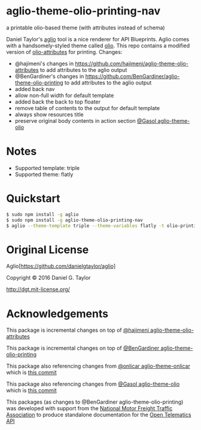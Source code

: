 # aglio-theme-olio-printing-nav
a printable olio-based theme (with attributes instead of schema)

Daniel Taylor's [aglio](https://github.com/danielgtaylor/aglio) tool is a nice
renderer for API Blueprints. Aglio comes with a handsomely-styled theme called
[olio](https://github.com/danielgtaylor/aglio/tree/olio-theme#readme). This
repo contains a modified version of [olio-attributes](https://github.com/hajimeni/aglio-theme-olio-attributes)
for printing. Changes:

- @hajimeni's changes in https://github.com/hajimeni/aglio-theme-olio-attributes to add attributes to the aglio output
- @BenGardiner's changes in https://github.com/BenGardiner/aglio-theme-olio-printing to add attributes to the aglio output
- added back nav
- allow non-full width for default template
- added back the back to top floater
- remove table of contents to the output for default template
- always show resources title
- preserve original body contents in action section [@Gasol aglio-theme-olio](https://github.com/Gasol/aglio-theme-olio/commit/1d5c1775b07b139aeecb3e5c4852b3b35bcd9a4d)

# Notes

- Supported template: triple
- Supported theme: flatly

# Quickstart

```bash
$ sudo npm install -g aglio
$ sudo npm install -g aglio-theme-olio-printing-nav
$ aglio --theme-template triple --theme-variables flatly -t olio-printing-nav -i blueprint.apib -o MyAPI.html
```

# Original License

Aglio[https://github.com/danielgtaylor/aglio]

Copyright &copy; 2016 Daniel G. Taylor

http://dgt.mit-license.org/

# Acknowledgements

This package is incremental changes on top of [@hajimeni aglio-theme-olio-attributes](https://github.com/hajimeni/aglio-theme-olio-attributes)

This package is incremental changes on top of [@BenGardiner aglio-theme-olio-printing](https://github.com/BenGardiner/aglio-theme-olio-printing)

This package also referencing changes from [@onlicar aglio-theme-onlicar](https://github.com/onlicar/aglio-theme-onlicar) which is [this commit](https://github.com/onlicar/aglio-theme-onlicar/commit/8fa8005dacf95853788bb082de88e2a7ce4baaec)

This package also referencing changes from [@Gasol aglio-theme-olio](https://github.com/Gasol/aglio-theme-olio) which is [this commit](https://github.com/Gasol/aglio-theme-olio/commit/1d5c1775b07b139aeecb3e5c4852b3b35bcd9a4d)

This packages (as changes to @BenGardiner aglio-theme-olio-printing) was developed with support from the [National Motor Freight Traffic Association](http://www.nmfta.org) to produce standalone documentation for the [Open Telematics API](https://github.com/nmfta-repo/nmfta-opentelematics-api)
